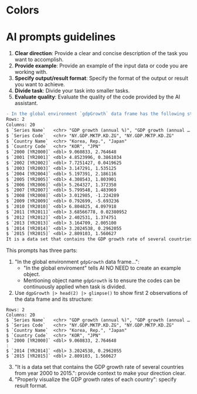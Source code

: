 # Colors

# AI prompts guidelines


  1. **Clear direction**: Provide a clear and concise description of the task you want to accomplish.
  2. **Provide example**: Provide an example of the input data or code you are working with.  
  3. **Specify output/result format**: Specify the format of the output or result you want to achieve.
  4. **Divide task**: Divide your task into smaller tasks.
  5. **Evaluate quality**: Evaluate the quality of the code provided by the AI assistant.



```diff
- In the global environment `gdpGrowth` data frame has the following structure:
Rows: 2
Columns: 20
$ `Series Name`   <chr> "GDP growth (annual %)", "GDP growth (annual …
$ `Series Code`   <chr> "NY.GDP.MKTP.KD.ZG", "NY.GDP.MKTP.KD.ZG"
$ `Country Name`  <chr> "Korea, Rep.", "Japan"
$ `Country Code`  <chr> "KOR", "JPN"
$ `2000 [YR2000]` <dbl> 9.060833, 2.764648
$ `2001 [YR2001]` <dbl> 4.8523996, 0.3861034
$ `2002 [YR2002]` <dbl> 7.7251427, 0.0419625
$ `2003 [YR2003]` <dbl> 3.147291, 1.535125
$ `2004 [YR2004]` <dbl> 5.197391, 2.186116
$ `2005 [YR2005]` <dbl> 4.308543, 1.803901
$ `2006 [YR2006]` <dbl> 5.264327, 1.372350
$ `2007 [YR2007]` <dbl> 5.799548, 1.483969
$ `2008 [YR2008]` <dbl> 3.012985, -1.224289
$ `2009 [YR2009]` <dbl> 0.792699, -5.693236
$ `2010 [YR2010]` <dbl> 6.804825, 4.097918
$ `2011 [YR2011]` <dbl> 3.68566778, 0.02380952
$ `2012 [YR2012]` <dbl> 2.402531, 1.374751
$ `2013 [YR2013]` <dbl> 3.164709, 2.005100
$ `2014 [YR2014]` <dbl> 3.2024538, 0.2962055
$ `2015 [YR2015]` <dbl> 2.809103, 1.560627
It is a data set that contains the GDP growth rate of several countries from year 2000 to 2015. Properly visualize the GDP growth rates of each country
```

This prompts has three parts:

  1. "In the global environment `gdpGrowth` data frame...": 
     - "In the global enviroment" tells AI NO NEED to create an example object.  
     -  Mentioning object name `gdpGrowth` is to ensure the codes can be continuously applied when task is divided.  
  2. Use `dgpGrowth |> head(2) |> glimpse()` to show first 2 observations of the data frame and its structure: 
```
Rows: 2
Columns: 20
$ `Series Name`   <chr> "GDP growth (annual %)", "GDP growth (annual …
$ `Series Code`   <chr> "NY.GDP.MKTP.KD.ZG", "NY.GDP.MKTP.KD.ZG"
$ `Country Name`  <chr> "Korea, Rep.", "Japan"
$ `Country Code`  <chr> "KOR", "JPN"
$ `2000 [YR2000]` <dbl> 9.060833, 2.764648
:
$ `2014 [YR2014]` <dbl> 3.2024538, 0.2962055
$ `2015 [YR2015]` <dbl> 2.809103, 1.560627
```

  3. "It is a data set that contains the GDP growth rate of several countries from year 2000 to 2015.": provide context to make your direction clear.   
  4. "Properly visualize the GDP growth rates of each country": specify result format.  